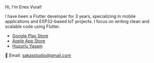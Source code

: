 Hi, I'm Enes Vural!

I have been a Flutter developer for 3 years, specializing in mobile applications and ESP32-based IoT projects. I focus on writing clean and scalable code using Flutter.

- [Google Play Store](https://play.google.com/store/apps/developer?id=Saka+Studio)
- [Apple App Store](https://apps.apple.com/tr/developer/alper-vural/id1728214585)
- [Huzurlu Yasam](https://huzurluyasam.net)

📩 Email: sakasstudio@gmail.com



